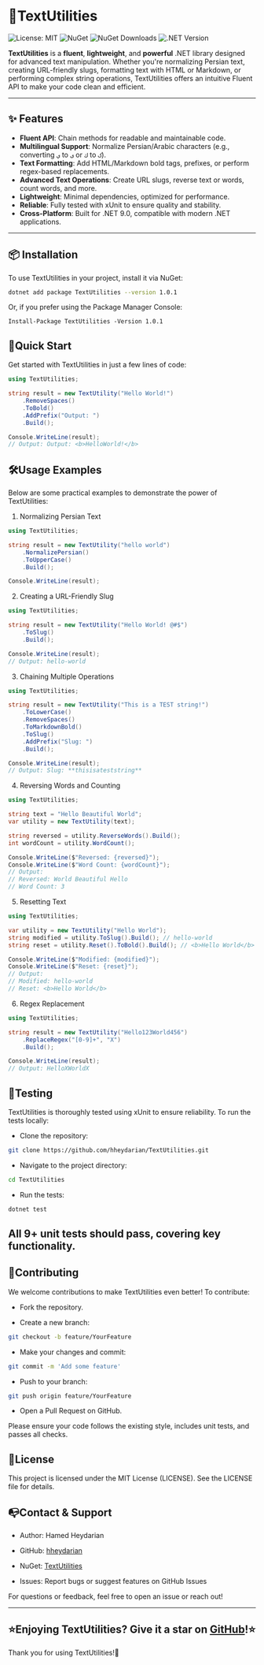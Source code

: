 # 📝TextUtilities 


![License: MIT](https://img.shields.io/badge/License-MIT-green.svg)
![NuGet](https://img.shields.io/nuget/v/TextUtilities)
![NuGet Downloads](https://img.shields.io/nuget/dt/TextUtilities.svg)
![.NET Version](https://img.shields.io/badge/.NET-9-purple.svg)





**TextUtilities** is a **fluent**, **lightweight**, and **powerful** .NET library designed for advanced text manipulation. Whether you're normalizing Persian text, creating URL-friendly slugs, formatting text with HTML or Markdown, or performing complex string operations, TextUtilities offers an intuitive Fluent API to make your code clean and efficient.

---

## ✨ Features

- **Fluent API**: Chain methods for readable and maintainable code.
- **Multilingual Support**: Normalize Persian/Arabic characters (e.g., converting `ي` to `ی` or `ك` to `ک`).
- **Text Formatting**: Add HTML/Markdown bold tags, prefixes, or perform regex-based replacements.
- **Advanced Text Operations**: Create URL slugs, reverse text or words, count words, and more.
- **Lightweight**: Minimal dependencies, optimized for performance.
- **Reliable**: Fully tested with xUnit to ensure quality and stability.
- **Cross-Platform**: Built for .NET 9.0, compatible with modern .NET applications.

---

## 📦 Installation

To use TextUtilities in your project, install it via NuGet:

```bash
dotnet add package TextUtilities --version 1.0.1
```
Or, if you prefer using the Package Manager Console:
```
Install-Package TextUtilities -Version 1.0.1
```

## 🚀Quick Start
Get started with TextUtilities in just a few lines of code:
```c#
using TextUtilities;

string result = new TextUtility("Hello World!")
    .RemoveSpaces()
    .ToBold()
    .AddPrefix("Output: ")
    .Build();

Console.WriteLine(result);
// Output: Output: <b>HelloWorld!</b>
```
## 🛠️Usage Examples
Below are some practical examples to demonstrate the power of TextUtilities:
1. Normalizing Persian Text
```c#
using TextUtilities;

string result = new TextUtility("hello world")
    .NormalizePersian()
    .ToUpperCase()
    .Build();

Console.WriteLine(result);
```
2. Creating a URL-Friendly Slug
```c#
using TextUtilities;

string result = new TextUtility("Hello World! @#$")
    .ToSlug()
    .Build();

Console.WriteLine(result);
// Output: hello-world
```
3. Chaining Multiple Operations
```c#
using TextUtilities;

string result = new TextUtility("This is a TEST string!")
    .ToLowerCase()
    .RemoveSpaces()
    .ToMarkdownBold()
    .ToSlug()
    .AddPrefix("Slug: ")
    .Build();

Console.WriteLine(result);
// Output: Slug: **thisisateststring**
```
4. Reversing Words and Counting
```c#
using TextUtilities;

string text = "Hello Beautiful World";
var utility = new TextUtility(text);

string reversed = utility.ReverseWords().Build();
int wordCount = utility.WordCount();

Console.WriteLine($"Reversed: {reversed}");
Console.WriteLine($"Word Count: {wordCount}");
// Output:
// Reversed: World Beautiful Hello
// Word Count: 3
```
5. Resetting Text
```c#
using TextUtilities;

var utility = new TextUtility("Hello World");
string modified = utility.ToSlug().Build(); // hello-world
string reset = utility.Reset().ToBold().Build(); // <b>Hello World</b>

Console.WriteLine($"Modified: {modified}");
Console.WriteLine($"Reset: {reset}");
// Output:
// Modified: hello-world
// Reset: <b>Hello World</b>
```
6. Regex Replacement
```c#
using TextUtilities;

string result = new TextUtility("Hello123World456")
    .ReplaceRegex("[0-9]+", "X")
    .Build();

Console.WriteLine(result);
// Output: HelloXWorldX
```
## 🧪Testing

TextUtilities is thoroughly tested using xUnit to ensure reliability. To run the tests locally:
+ Clone the repository:
```bash
git clone https://github.com/hheydarian/TextUtilities.git
```
+ Navigate to the project directory:
```bash
cd TextUtilities
```
+ Run the tests:
```bash
dotnet test
```
All 9+ unit tests should pass, covering key functionality.
---
## 🤝Contributing

We welcome contributions to make TextUtilities even better! To contribute:

+ Fork the repository.

+ Create a new branch:
```bash
git checkout -b feature/YourFeature
```
+ Make your changes and commit:
```bash
git commit -m 'Add some feature'
```
+ Push to your branch:
```bash
git push origin feature/YourFeature
```
+ Open a Pull Request on GitHub.

Please ensure your code follows the existing style, includes unit tests, and passes all checks.

## 📄License

This project is licensed under the MIT License (LICENSE). See the LICENSE file for details.

## 📭Contact & Support

+ Author: Hamed Heydarian

+ GitHub: [hheydarian](https://github.com/hheydarian "hheydarian")

+ NuGet: [TextUtilities](https://www.nuget.org/packages/TextUtilities/ "TextUtilities")

+ Issues: Report bugs or suggest features on GitHub Issues

For questions or feedback, feel free to open an issue or reach out!

---

## ⭐Enjoying TextUtilities? Give it a star on [GitHub](https://github.com/hheydarian/TextUtilities "GitHub")!⭐
Thank you for using TextUtilities!🚀








